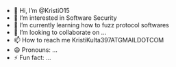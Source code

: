 - 👋 Hi, I’m @KristiO15
- 👀 I’m interested in Software Security
- 🌱 I’m currently learning how to fuzz protocol softwares
- 💞️ I’m looking to collaborate on ...
- 📫 How to reach me KristiKulta397ATGMAILDOTCOM
- 😄 Pronouns: ...
- ⚡ Fun fact: ...

<!---
KristiO15/KristiO15 is a ✨ special ✨ repository because its `README.md` (this file) appears on your GitHub profile.
You can click the Preview link to take a look at your changes.
--->
